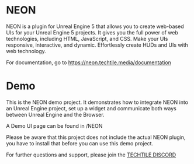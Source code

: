 # NEON

NEON is a plugin for Unreal Engine 5 that allows you to create web-based UIs for your Unreal Engine 5 projects. It gives you the full power of web technologies, including HTML, JavaScript, and CSS. Make your UIs responsive, interactive, and dynamic. Effortlessly create HUDs and UIs with web technology.

For documentation, go to https://neon.techtile.media/documentation

# Demo

This is the NEON demo project. It demonstrates how to integrate NEON into an Unreal Engine project, set up a widget and communicate both ways between Unreal Engine and the Browser.

A Demo UI page can be found in /NEON

Please be aware that this project does not include the actual NEON plugin, you have to install that before you can use this demo project.

For further questions and support, please join the [TECHTILE DISCORD](https://discord.gg/zfZEAMejUQ)
